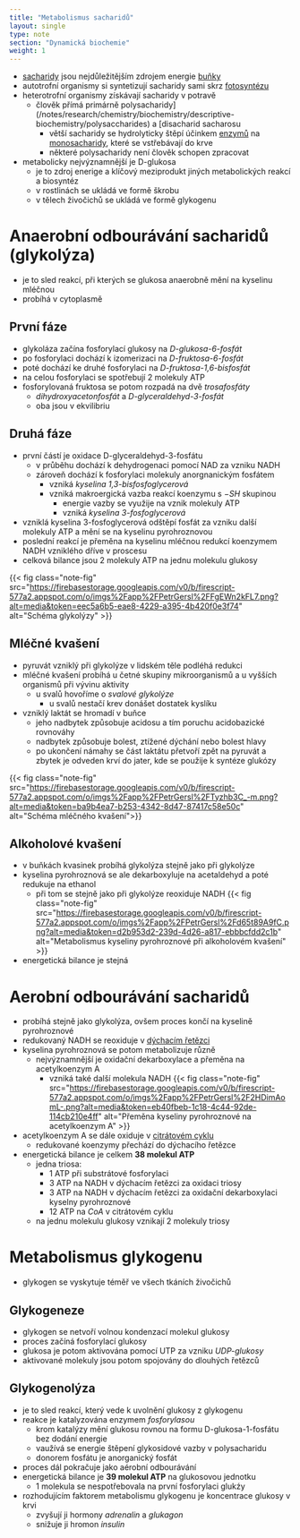 ```yaml
---
title: "Metabolismus sacharidů"
layout: single
type: note
section: "Dynamická biochemie"
weight: 1
---
```

- [sacharidy](/notes/research/chemistry/biochemistry/descriptive-biochemistry/sugars) jsou nejdůležitějším zdrojem energie [buňky](/notes/school/biology/cell)
- autotrofní organismy si syntetizují sacharidy sami skrz [fotosyntézu](/notes/research/chemistry/biochemistry/dynamic-biochemistry/photosynthesis)
- heterotrofní organismy získávají sacharidy v potravě
    - člověk přímá primárně polysacharidy](/notes/research/chemistry/biochemistry/descriptive-biochemistry/polysaccharides) a [disacharid sacharosu
        - větší sacharidy se hydrolyticky štěpí účinkem [enzymů](/notes/research/chemistry/biochemistry/descriptive-biochemistry/enzymes) na [monosacharidy](/notes/research/chemistry/biochemistry/descriptive-biochemistry/monosaccharides), které se vstřebávají do krve
        - některé polysacharidy není člověk schopen zpracovat
- metabolicky nejvýznamnější je D-glukosa
    - je to zdroj enerige a klíčový meziprodukt jiných metabolických reakcí a biosyntéz
    - v rostlinách se ukládá ve formě škrobu
    - v tělech živočichů se ukládá ve formě glykogenu
# Anaerobní odbourávání sacharidů (glykolýza)
- je to sled reakcí, při kterých se glukosa anaerobně mění na kyselinu mléčnou
- probíhá v cytoplasmě
## První fáze
- glykoláza začína fosforylací glukosy na _D-glukosa-6-fosfát_
- po fosforylaci dochází k izomerizaci na _D-fruktosa-6-fosfát_
- poté dochází ke druhé fosforylaci na _D-fruktosa-1,6-bisfosfát_
- na celou fosforylaci se spotřebují 2 molekuly ATP
- fosforylovaná fruktosa se potom rozpadá na dvě _trosafosfáty_
    - _dihydroxyacetonfosfát_ a _D-glyceraldehyd-3-fosfát_
    - oba jsou v ekvilibriu
## Druhá fáze
- první částí je oxidace D-glyceraldehyd-3-fosfátu
    - v průběhu dochází k dehydrogenaci pomocí NAD za vzniku NADH
    - zároveň dochází k fosforylaci molekuly anorgnanickým fosfátem
        - vzniká _kyselina 1,3-bisfosfoglycerová_
        - vzniká makroergická vazba reakcí koenzymu s $-SH$ skupinou
            - energie vazby se využije na vznik molekuly ATP
            - vzniká _kyselina 3-fosfoglycerová_
- vzniklá kyselina 3-fosfoglycerová odštěpí fosfát za vzniku další molekuly ATP a mění se na kyselinu pyrohroznovou
- poslední reakcí je přeměna na kyselinu mléčnou redukcí koenzymem NADH vzniklého dříve v proscesu 
- celková bilance jsou 2 molekuly ATP na jednu molekulu glukosy
    
{{< fig class="note-fig" src="https://firebasestorage.googleapis.com/v0/b/firescript-577a2.appspot.com/o/imgs%2Fapp%2FPetrGersl%2FFgEWn2kFL7.png?alt=media&token=eec5a6b5-eae8-4229-a395-4b420f0e3f74" alt="Schéma glykolýzy" >}}    

## Mléčné kvašení
- pyruvát vzniklý při glykolýze v lidském těle podléhá redukci
- mléčné kvašení probíhá u četné skupiny mikroorganismů a u vyšších organismů při vývinu aktivity
    - u svalů hovoříme o _svalové glykolýze_
        - u svalů nestačí krev donášet dostatek kyslíku
- vzniklý laktát se hromadí v buňce
    - jeho nadbytek způsobuje acidosu a tím poruchu acidobazické rovnováhy
    - nadbytek způsobuje bolest, ztížené dýchání nebo bolest hlavy
    - po ukončení námahy se část laktátu přetvoří zpět na pyruvát a zbytek je odveden krví do jater, kde se použije k syntéze glukózy
        
{{< fig class="note-fig" src="https://firebasestorage.googleapis.com/v0/b/firescript-577a2.appspot.com/o/imgs%2Fapp%2FPetrGersl%2FTyzhb3C_-m.png?alt=media&token=ba9b4ea7-b253-4342-8d47-87417c58e50c" alt="Schéma mléčného kvašení">}}

## Alkoholové kvašení
- v buňkách kvasinek probíhá glykolýza stejně jako při glykolýze
- kyselina pyrohroznová se ale dekarboxyluje na acetaldehyd a poté redukuje na ethanol
    - při tom se stejně jako při glykolýze reoxiduje NADH
    {{< fig class="note-fig" src="https://firebasestorage.googleapis.com/v0/b/firescript-577a2.appspot.com/o/imgs%2Fapp%2FPetrGersl%2Fd65t89A9fC.png?alt=media&token=d2b953d2-239d-4d26-a817-ebbbcfdd2c1b" alt="Metabolismus kyseliny pyrohroznové při alkoholovém kvašení" >}}
- energetická bilance je stejná
# Aerobní odbourávání sacharidů
- probíhá stejně jako glykolýza, ovšem proces končí na kyselině pyrohroznové
- redukovaný NADH se reoxiduje v [dýchacím řetězci](/notes/research/chemistry/biochemistry/dynamic-biochemistry/respiratory-chain)
- kyselina pyrohroznová se potom metabolizuje různě
    - nejvýznamnější je oxidační dekarboxylace a přeměna na acetylkoenzym A
        - vzniká také další molekula NADH
        {{< fig class="note-fig" src="https://firebasestorage.googleapis.com/v0/b/firescript-577a2.appspot.com/o/imgs%2Fapp%2FPetrGersl%2F2HDimAomL-.png?alt=media&token=eb40fbeb-1c18-4c44-92de-114cb210e4ff" alt="Přeměna kyseliny pyrohroznové na acetylkoenzym A" >}}
- acetylkoenzym A se dále oxiduje v [citrátovém cyklu](/notes/research/chemistry/biochemistry/dynamic-biochemistry/krebs-cycle)
    - redukované koenzymy přechází do dýchacího řetězce
- energetická bilance je celkem **38 molekul ATP**
    - jedna triosa:
        - 1 ATP při substrátové fosforylaci
        - 3 ATP na NADH v dýchacím řetězci za oxidaci triosy
        - 3 ATP na NADH  v dýchacím řetězci za oxidační dekarboxylaci kyselny pyrohroznové
        - 12 ATP na $CoA$ v citrátovém cyklu
    - na jednu molekulu glukosy vznikají 2 molekuly triosy
# Metabolismus glykogenu
- glykogen se vyskytuje téměř ve všech tkáních živočichů
## Glykogeneze
- glykogen se netvoří volnou kondenzací molekul glukosy
- proces začíná fosforylací glukosy
- glukosa je potom aktivována pomocí UTP za vzniku _UDP-glukosy_
- aktivované molekuly jsou potom spojovány do dlouhých řetězců
## Glykogenolýza
- je to sled reakcí, který vede k uvolnění glukosy z glykogenu
- reakce je katalyzována enzymem _fosforylasou_
    - krom katalýzy mění glukosu rovnou na formu D-glukosa-1-fosfátu bez dodání energie
    - vaužívá se energie štěpení glykosidové vazby v polysacharidu
    - donorem fosfátu je anorganický fosfát
- proces dál pokračuje jako aérobní odbourávání
- energetická bilance je **39 molekul ATP** na glukosovou jednotku
    - 1 molekula se nespotřebovala na první fosforylaci glukźy
- rozhodujícím faktorem metabolismu glykogenu je koncentrace glukosy v krvi
    - zvyšují ji hormony _adrenalin_ a _glukagon_
    - snižuje ji hromon _insulin_